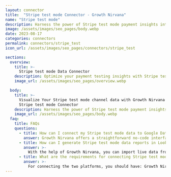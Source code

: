 ```yaml
---
layout: connector
title:  "Stripe test mode Connector - Growth Nirvana"
name: "Stripe test mode"
description: Harness the power of Stripe test mode payment insights integrated into Looker Studio for strategic payment testing decisions.
image: /assets/images/seo_pages/body.webp
date: 2023-08-17
categories: connectors
permalink: connectors/stripe_test
icon_url: /assets/images/seo_pages/connectors/stripe_test

sections:
  overview:
    title: >-
      Stripe test mode Data Connector
    description: Optimize your payment testing insights with Stripe test mode integration. Seamlessly merge payment test data from Stripe with Looker Studio's analytical capabilities, unlocking insights that drive testing strategies, transaction analysis, and operational excellence.
    image_url: /assets/images/seo_pages/overview.webp

  body:
    title: >-
      Visualize Your Stripe test mode channel data with Growth Nirvana's
      Stripe test mode Connector
    description: Harness the power of Stripe test mode payment insights integrated into Looker Studio for strategic payment testing decisions.
    image_url: /assets/images/seo_pages/body.webp
  faq:
    title: FAQs
    questions:
      - title: How can I connect my Stripe test mode data to Google Data Studio/Looker Studio?
        answer: Growth Nirvana offers a straightforward no-code interface to connect to Stripe test mode data sources.
      - title: How can I generate Stripe test mode data reports in Looker Studio?
        answer: >-
          With the help of Growth Nirvana, you can import live data from Stripe test mode into Looker Studio. These data can be viewed in charts, tables, and dashboards to generate branded reports that can be shared instantly.
      - title: What are the requirements for connecting Stripe test mode and Looker Studio?
        answer: >-
          For connecting the two platforms, you should have: Growth Nirvana Account and Stripe test mode Ads Account
---
```

